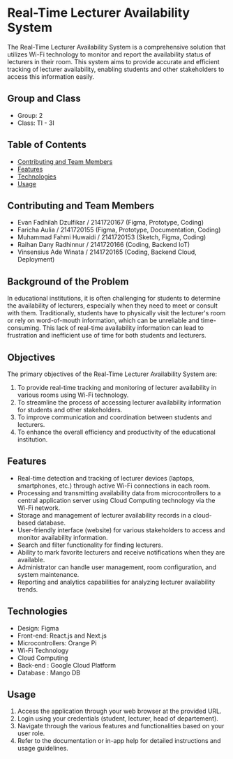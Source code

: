 # Real-Time Lecturer Availability System

The Real-Time Lecturer Availability System is a comprehensive solution that utilizes Wi-Fi technology to monitor and report the availability status of lecturers in their room. This system aims to provide accurate and efficient tracking of lecturer availability, enabling students and other stakeholders to access this information easily.

## Group and Class
- Group: 2
- Class: TI - 3I

## Table of Contents
- [Contributing and Team Members](#contributing-and-team-members)
- [Features](#features)
- [Technologies](#technologies)
- [Usage](#usage)


## Contributing and Team Members

- Evan Fadhilah Dzulfikar / 2141720167 (Figma, Prototype, Coding)
- Faricha Aulia / 2141720155 (Figma, Prototype, Documentation, Coding)
- Muhammad Fahmi Huwaidi / 2141720153 (Sketch, Figma, Coding)
- Raihan Dany Radhinnur / 2141720166 (Coding, Backend IoT)
- Vinsensius Ade Winata / 2141720165 (Coding, Backend Cloud, Deployment)

## Background of the Problem

In educational institutions, it is often challenging for students to determine the availability of lecturers, especially when they need to meet or consult with them. Traditionally, students have to physically visit the lecturer's room or rely on word-of-mouth information, which can be unreliable and time-consuming. This lack of real-time availability information can lead to frustration and inefficient use of time for both students and lecturers.

## Objectives

The primary objectives of the Real-Time Lecturer Availability System are:

1. To provide real-time tracking and monitoring of lecturer availability in various rooms using Wi-Fi technology.
2. To streamline the process of accessing lecturer availability information for students and other stakeholders.
3. To improve communication and coordination between students and lecturers.
4. To enhance the overall efficiency and productivity of the educational institution.


## Features

- Real-time detection and tracking of lecturer devices (laptops, smartphones, etc.) through active Wi-Fi connections in each room.
- Processing and transmitting availability data from microcontrollers to a central application server using Cloud Computing technology via the Wi-Fi network.
- Storage and management of lecturer availability records in a cloud-based database.
- User-friendly interface (website) for various stakeholders to access and monitor availability information.
- Search and filter functionality for finding lecturers.
- Ability to mark favorite lecturers and receive notifications when they are available.
- Administrator can handle user management, room configuration, and system maintenance.
- Reporting and analytics capabilities for analyzing lecturer availability trends.

## Technologies

- Design: Figma
- Front-end: React.js and Next.js
- Microcontrollers: Orange Pi
- Wi-Fi Technology
- Cloud Computing
- Back-end : Google Cloud Platform
- Database : Mango DB

## Usage

1. Access the application through your web browser at the provided URL.
2. Login using your credentials (student, lecturer, head of departement).
3. Navigate through the various features and functionalities based on your user role.
4. Refer to the documentation or in-app help for detailed instructions and usage guidelines.
